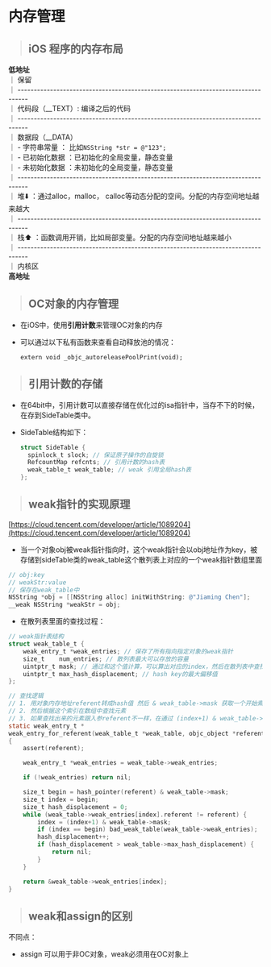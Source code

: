 # 内存管理

> ## iOS 程序的内存布局

**低地址**  
｜ 保留  
｜ ---------------------------------------------------------------------------------  
｜ 代码段（\_\_TEXT）: 编译之后的代码  
｜ ---------------------------------------------------------------------------------  
｜ 数据段（\_\_DATA）  
｜ - 字符串常量 ： 比如`NSString *str = @"123";`  
｜ - 已初始化数据 ：已初始化的全局变量，静态变量  
｜ - 未初始化数据 ：未初始化的全局变量，静态变量  
｜ ---------------------------------------------------------------------------------  
｜ 堆⬇️ ：通过alloc，malloc， calloc等动态分配的空间。分配的内存空间地址越来越大  
｜ ---------------------------------------------------------------------------------  
｜ 栈⬆️ ：函数调用开销，比如局部变量。分配的内存空间地址越来越小  
｜ ---------------------------------------------------------------------------------  
｜ 内核区  
**高地址**

> ## OC对象的内存管理

* 在iOS中，使用**引用计数**来管理OC对象的内存
* 可以通过以下私有函数来查看自动释放池的情况：

  `extern void _objc_autoreleasePoolPrint(void);`

> ## 引用计数的存储

* 在64bit中，引用计数可以直接存储在优化过的isa指针中，当存不下的时候，在存到SideTable类中。
* SideTable结构如下：

  ```objectivec
  struct SideTable {
    spinlock_t slock; // 保证原子操作的自旋锁
    RefcountMap refcnts; // 引用计数的hash表
    weak_table_t weak_table; // weak 引用全局hash表
  };
  ```

> ## weak指针的实现原理

[https://cloud.tencent.com/developer/article/1089204](https://cloud.tencent.com/developer/article/1089204)

* 当一个对象obj被weak指针指向时，这个weak指针会以obj地址作为key，被存储到sideTable类的weak\_table这个散列表上对应的一个weak指针数组里面

```objectivec
// obj:key
// weakStr:value
// 保存在weak_table中
NSString *obj = [[NSString alloc] initWithString: @"Jiaming Chen"];
__weak NSString *weakStr = obj;
```

* 在散列表里面的查找过程：

```objectivec
// weak指针表结构
struct weak_table_t {
    weak_entry_t *weak_entries; // 保存了所有指向指定对象的weak指针
    size_t    num_entries; // 散列表最大可以存放的容量
    uintptr_t mask; // 通过和这个值计算，可以算出对应的index，然后在散列表中查找元素
    uintptr_t max_hash_displacement; // hash key的最大偏移值
};

// 查找逻辑
// 1. 用对象内存地址referent转成hash值 然后 & weak_table->mask 获取一个开始索引
// 2. 然后根据这个索引在数组中查找元素
// 3. 如果查找出来的元素跟入参referent不一样，在通过 (index+1) & weak_table->mask 重新计算index，重新查找，直到查到对应的对象
static weak_entry_t *
weak_entry_for_referent(weak_table_t *weak_table, objc_object *referent)
{
    assert(referent);

    weak_entry_t *weak_entries = weak_table->weak_entries;

    if (!weak_entries) return nil;

    size_t begin = hash_pointer(referent) & weak_table->mask;
    size_t index = begin;
    size_t hash_displacement = 0;
    while (weak_table->weak_entries[index].referent != referent) {
        index = (index+1) & weak_table->mask;
        if (index == begin) bad_weak_table(weak_table->weak_entries);
        hash_displacement++;
        if (hash_displacement > weak_table->max_hash_displacement) {
            return nil;
        }
    }  

    return &weak_table->weak_entries[index];
}
```

> ## weak和assign的区别

不同点：

* assign 可以用于非OC对象，weak必须用在OC对象上

